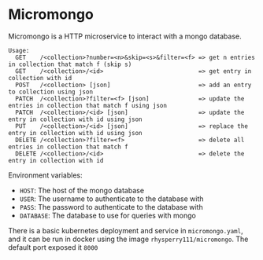 # Micromongo

Micromongo is a HTTP microservice to interact with a mongo database.

```
Usage:
  GET    /<collection>?number=<n>&skip=<s>&filter=<f> => get n entries in collection that match f (skip s)
  GET    /<collection>/<id>                           => get entry in collection with id
  POST   /<collection> [json]                         => add an entry to collection using json
  PATCH  /<collection>?filter=<f> [json]              => update the entries in collection that match f using json
  PATCH  /<collection>/<id> [json]                    => update the entry in collection with id using json
  PUT    /<collection>/<id> [json]                    => replace the entry in collection with id using json
  DELETE /<collection>?filter=<f>                     => delete all entries in collection that match f
  DELETE /<collection>/<id>                           => delete the entry in collection with id
```

Environment variables:
 - `HOST`: The host of the mongo database
 - `USER`: The username to authenticate to the database with
 - `PASS`: The password to authenticate to the database with
 - `DATABASE`: The database to use for queries with mongo

There is a basic kubernetes deployment and service in `micromongo.yaml`, and it can be run in docker using the image `rhysperry111/micromongo`. The default port exposed it `8000`
